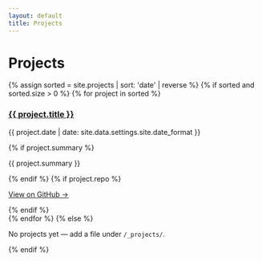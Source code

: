 ```yaml
---
layout: default
title: Projects
---
```


# Projects
<div class="grid grid-3">
  {% assign sorted = site.projects | sort: 'date' | reverse %}
  {% if sorted and sorted.size > 0 %}
    {% for project in sorted %}
      <div class="card">
        <h3><a href="{{ project.url }}">{{ project.title }}</a></h3>
        <p class="muted">{{ project.date | date: site.data.settings.site.date_format }}</p>
        {% if project.summary %}<p>{{ project.summary }}</p>{% endif %}
        {% if project.repo %}<p><a href="{{ project.repo }}">View on GitHub →</a></p>{% endif %}
      </div>
    {% endfor %}
  {% else %}
    <div class="card"><p class="muted">No projects yet — add a file under <code>/_projects/</code>.</p></div>
  {% endif %}
</div>

